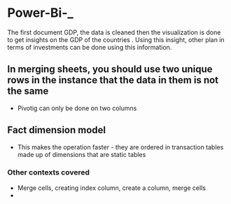 # Power-Bi-_
The first document GDP, the data is cleaned then the visualization is done to get insights on the GDP of the countries . Using this insight, other plan in terms of investments can be done using this information.
## In merging sheets, you should use two unique rows in the instance that the data in them is not the same
- Pivotig can only be done on two columns
## Fact dimension model 
- This makes the operation faster - they are ordered in transaction tables made up of dimensions that are static tables
### Other contexts covered
- Merge cells, creating index column, create a column, merge cells
- 
